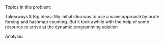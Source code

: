 Topics in this problem:

Takeaways & Big ideas: 
My initial idea was to use a naive approach by brute forcing and hashmap counting. But it took awhile with the help of some resource to arrive at the dynamic programming solution


Analysis: 


